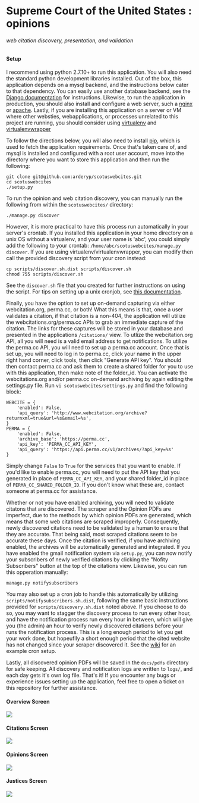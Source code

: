# Supreme Court of the United States : opinions
###### web citation discovery, presentation, and validation

#### Setup
I recommend using python 2.7.10+ to run this application.  You will also need the standard python development libraries 
installed. Out of the box, this application depends on a mysql backend, and the instructions below cater to that dependency.
You can easily use another database backend, see the
[Django documentation](https://docs.djangoproject.com/en/1.8/ref/settings/#databases) for instructions.
Likewise, to run the application in production, you should also install and configure a web server, such a
[nginx](http://nginx.com/) or [apache](https://httpd.apache.org/).  Lastly, if you are installing this application
on a server or VM where other websties, webapplications, or processes unrelated to this project are running, you
should consider using [virtualenv](https://pypi.python.org/pypi/virtualenv) and
[virtualenvwrapper](https://pypi.python.org/pypi/virtualenvwrapper)

To follow the directions below, you will also need to install [pip](http://pypi.python.org/pypi/pip), which is
used to fetch the application requirements. Once that's taken care of, and mysql is installed and configured with
a root user account, move into the directory where you want to store this application and then run the following:
```
git clone git@github.com:arderyp/scotuswebcites.git
cd scotuswebcites
./setup.py
``` 

To run the opinion and web citation discovery, you can manually run the following from within the ```scotuswebcites/```
directory:

```
./manage.py discover
```  

However, it is more practical to have this process run automatically in your server's crontab.  If you installed
this application in your home directory on a unix OS without a virtualenv, and your user name is 'abc', you could simply add the
following to your crontab: ```/home/abc/scotuswebcites/manage.py discover```.  If you are using virtualenv/virtualenvwrapper,
you can modify then call the provided discovery script from your cron instead:

```
cp scripts/discover.sh.dist scripts/discover.sh
chmod 755 scripts/discover.sh
```  

See the ```discover.sh``` file that you created for further instructions on using the script.  For tips on setting
up a unix cronjob, see [this documentation](http://www.wikihow.com/Set-up-a-Crontab-File-on-Linux).

Finally, you have the option to set up on-demand capturing via either webcitation.org, perma.cc, or both!  What
this means is that, once a user validates a citation, if that citation is a non-404, the application will utilize
the webcitations.org/perma.cc APIs to grab an immediate capture of the citation.  The links for these captures will
be stored in your database and presented in the applications ```/citations/``` view.  To utlize the webcitation.org
API, all you will need is a valid email address to get notifications.  To utilize the perma.cc API, you will need to
set up a perma.cc account.  Once that is set up, you will need to log in to perma.cc, click your name in the upper right hand
corner, click tools, then click "Generate API key".  You should then contact perma.cc and ask them to create a shared
folder for you to use with this application, then make note of the folder_id.  You can activate the webcitations.org
and/or perma.cc on-demand archiving by again editing the settings.py file. 
Run ```vi scotuswebcites/settings.py``` and find the following block:

```
WEBCITE = {
    'enabled': False,
    'api_query': 'http://www.webcitation.org/archive?returnxml=true&url=%s&email=%s',
}
PERMA = {
    'enabled': False,
    'archive_base': 'https://perma.cc',
    'api_key': 'PERMA_CC_API_KEY',
    'api_query': 'https://api.perma.cc/v1/archives/?api_key=%s'
}
```  

Simply change ```False``` to ```True``` for the services that you want to enable.  If you'd like to enable perma.cc,
you will need to put the API key that you generated in place of ```PERMA_CC_API_KEY```, and your shared folder_id
in place of ```PERMA_CC_SHARED_FOLDER_ID```. If you don't know what these are, contact someone at perma.cc for assistance.

Whether or not you have enabled archiving, you will need to validate citatons that are discovered.  The scraper and
the Opinion PDFs are imperfect, due to the methods by which opinion PDFs are generated, which means that some web citations are scraped improperly.  Consequently,
newly discovered citations need to be validated by a human to ensure that they are accurate.  That being said, most scraped citations seem to be accurate
these days.  Once the citation is verified, if you have archiving enabled, the archives will be automatically generated
and integrated.  If you have enabled the gmail notification system via ```setup.py```, you can now notify your
subscribers of newly verified citations by clicking the "Nofity Subscribers" button at the top of the citations view.
Likewise, you can run this opperation manually:

```
manage.py notifysubscribers
```

You may also set up a cron job to handle this automatically by utilizing ```scripts/notifysubscribers.sh.dist```, following
the same basic instructions provided for `scripts/discovery.sh.dist` noted above.  If you choose to do so, you may want to stagger the
discovery process to run every other hour, and have the notification process run every hour in between, which
will give you (the admin) an hour to verify newly discovered citations before your runs the notification process.
This is a long enough period to let you get your work done, but hopeuflly a
short enough period that the cited website has not changed since your scraper discovered it.
See the [wiki](https://github.com/arderyp/scotuswebcites/wiki) for an example cron setup.


Lastly, all discovered opinion PDFs will be saved in the
```docs/pdfs``` directory for safe keeping.  All discovery and notification logs are written to
```logs/```, and each day gets it's  own log file.  That's it!  If you encounter any bugs or experience issues
setting up the application, feel free to open a ticket on this repository for further assistance.


#### Overview Screen
![](https://github.com/arderyp/scotuswebcites/blob/master/static/img/screen_shots/overview_screen.png)

#### Citations Screen
![](https://github.com/arderyp/scotuswebcites/blob/master/static/img/screen_shots/citations_screen.png)

#### Opinions Screen
![](https://github.com/arderyp/scotuswebcites/blob/master/static/img/screen_shots/opinions_screen.png)

#### Justices Screen
![](https://github.com/arderyp/scotuswebcites/blob/master/static/img/screen_shots/justices_screen.png)
